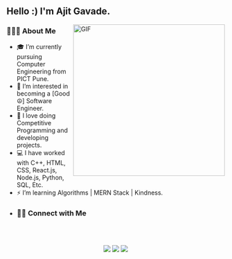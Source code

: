 
<!---
i-camron/i-camron is a ✨ special ✨ repository because its `README.md` (this file) appears on your GitHub profile.
You can click the Preview link to take a look at your changes.
--->

<!-- <p align="center"> <img src="https://komarev.com/ghpvc/?username=thecamron&label=Profile%20views&color=0e75b6&style=flat" alt="thecamron" /> </p> -->

<h2> Hello :) I'm Ajit Gavade.</h2>
<img align="right" alt="GIF" src="https://media1.tenor.com/images/9fb771fb621c29b0a2eae945b5ceeeb3/tenor.gif" width="350"/>

<h3> 👨🏻‍💻 About Me </h3>

- 🎓 I’m currently pursuing Computer Engineering from PICT Pune.
- 👀 I’m interested in becoming a [Good ☮] Software Engineer.
- 💚 I love doing Competitive Programming and developing projects.
- 💻 I have worked with C++, HTML, CSS, React.js, Node.js, Python, SQL, Etc.
- ⚡ I’m learning Algorithms | MERN Stack | Kindness.
- <h3> 🤝🏻 Connect with Me </h3>
<br>
<br>
<p align="center"> 
  <a href="https://www.linkedin.com/in/ajitgavade02/" target="_blank"><img src="https://img.shields.io/badge/LinkedIn-0077B5?style=for-the-badge&logo=linkedin&logoColor=white"/></a>
  <a href="mailto:ajitgavade02@outlook.com" target="_blank"><img src="https://img.shields.io/badge/Gmail-D14836?style=for-the-badge&logo=gmail&logoColor=white"/></a>
  <a href="#" target="_blank"><img src="https://img.shields.io/badge/RESUME📄-0077B5?style=for-the-badge&logo=Download&logoColor=blue"/></a>
 

